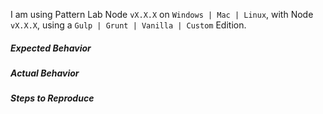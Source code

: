 <!-- before posting an issue, try chatting on https://gitter.im/pattern-lab/node -->

<!-- before posting an issue, verify you are running at least Node 14.21.1 -->

<!-- Please consider to even also contribute by analyzing the problem within the codebase and suggesting a solution, either in this ticket or – even better and easier – with a pull request. All of our activities are non-profit and open source work is highly benefiting by any possible support from the community. -->

I am using Pattern Lab Node `vX.X.X` on `Windows | Mac | Linux`, with Node `vX.X.X`, using a `Gulp | Grunt | Vanilla | Custom` Edition.

##### Expected Behavior

##### Actual Behavior

##### Steps to Reproduce
